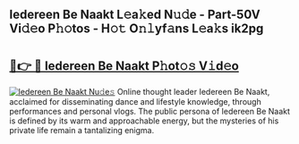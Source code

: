 ## Iedereen Be Naakt L𝚎a𝚔ed N𝚞𝚍e - Part-50V Vi𝚍𝚎o P𝚑𝚘tos - H𝚘𝚝 O𝚗𝚕yf𝚊ns L𝚎a𝚔s ik2pg

# <h2><a href="http://kf1m1v.oniu.top/?m=Iedereen+Be+Naakt">🔗👉 🔴 Iedereen Be Naakt P𝚑ot𝚘𝚜 V𝚒d𝚎o</a></h2>

[![Iedereen Be Naakt Nu𝚍e𝚜](https://i.imgur.com/0qMVB7G.gif)](http://kf1m1v.oniu.top/?m=Iedereen+Be+Naakt)
Online thought leader Iedereen Be Naakt, acclaimed for disseminating dance and lifestyle knowledge, through performances and personal vlogs. The public persona of Iedereen Be Naakt is defined by its warm and approachable energy, but the mysteries of his private life remain a tantalizing enigma.  
